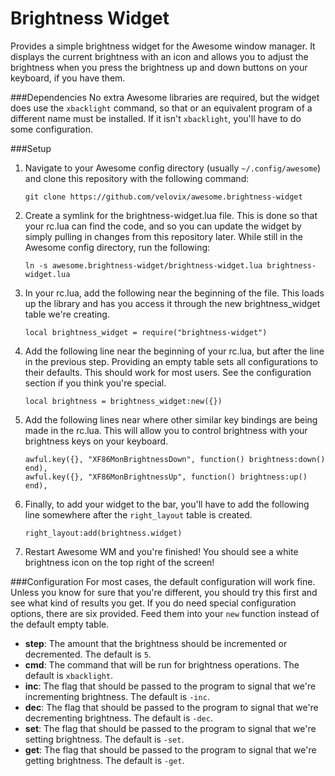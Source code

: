 # Brightness Widget
Provides a simple brightness widget for the Awesome window manager. It displays the current brightness with an icon and
allows you to adjust the brightness when you press the brightness up and down buttons on your keyboard, if you have
them.

###Dependencies
No extra Awesome libraries are required, but the widget does use the `xbacklight` command, so that or an equivalent
program of a different name must be installed. If it isn't `xbacklight`, you'll have to do some configuration.

###Setup
1. Navigate to your Awesome config directory (usually `~/.config/awesome`) and clone this repository with the following
command:

	```
	git clone https://github.com/velovix/awesome.brightness-widget
	```
2. Create a symlink for the brightness-widget.lua file. This is done so that your rc.lua can find the code, and so you can
update the widget by simply pulling in changes from this repository later. While still in the Awesome config directory,
run the following:

	```
	ln -s awesome.brightness-widget/brightness-widget.lua brightness-widget.lua
	```
3. In your rc.lua, add the following near the beginning of the file. This loads up the library and has you access it
through the new brightness_widget table we're creating.

	```
	local brightness_widget = require("brightness-widget")
	```
4. Add the following line near the beginning of your rc.lua, but after the line in the previous step. Providing an
empty table sets all configurations to their defaults. This should work for most users. See the configuration section
if you think you're special.

	```
	local brightness = brightness_widget:new({})
	```
5. Add the following lines near where other similar key bindings are being made in the rc.lua. This will allow you to
control brightness with your brightness keys on your keyboard.

	```
	awful.key({}, "XF86MonBrightnessDown", function() brightness:down() end),
	awful.key({}, "XF86MonBrightnessUp", function() brightness:up() end),
	```
6. Finally, to add your widget to the bar, you'll have to add the following line somewhere after the `right_layout`
table is created.

	```
	right_layout:add(brightness.widget)
	```
7. Restart Awesome WM and you're finished! You should see a white brightness icon on the top right of the screen!

###Configuration
For most cases, the default configuration will work fine. Unless you know for sure that you're different, you should
try this first and see what kind of results you get. If you do need special configuration options, there are six
provided. Feed them into your `new` function instead of the default empty table.

- **step**: The amount that the brightness should be incremented or decremented. The default is `5`.
- **cmd**: The command that will be run for brightness operations. The default is `xbacklight`.
- **inc**: The flag that should be passed to the program to signal that we're incrementing brightness. The default is
`-inc`.
- **dec**: The flag that should be passed to the program to signal that we're decrementing brightness. The default is
`-dec`.
- **set**: The flag that should be passed to the program to signal that we're setting brightness. The default is
`-set`.
- **get**: The flag that should be passed to the program to signal that we're getting brightness. The default is
`-get`.
